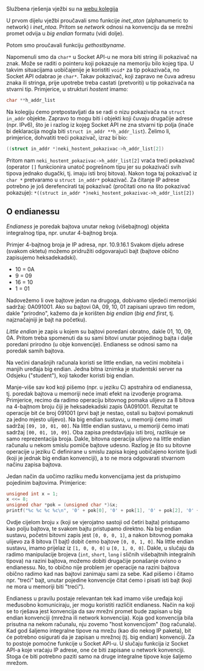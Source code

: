Službena rješenja vježbi su na [webu kolegija](https://web.math.pmf.unizg.hr/nastava/mreze/slideovi.php)

U prvom dijelu vježbi proučavali smo funkcije *inet_aton* (alphanumeric to network) i *inet_ntoa*. 
Pritom se *network* odnosi na konvenciju da se mrežni promet odvija u *big endian* formatu (vidi dolje). 

Potom smo proučavali funkciju *gethostbyname*. 

Napomenuli smo da `char*` u Socket API-u ne mora biti string ili pokazivač na znak.
Može se raditi o pointeru koji pokazuje na memoriju bilo kojeg tipa. 
U takvim situacijama uobičajenije je koristiti `void*` za tip pokazivača, no Socket API odabrao je `char*`.
Takav pokazivač, koji zapravo ne čuva adresu znaka ili stringa, prije upotrebe treba castati (pretvoriti) u tip pokazivača na stvarni tip.
Primjerice, u strukturi *hostent* imamo:
```c
char **h_addr_list
```

Na kolegiju ćemo pretpostavljati da se radi o nizu pokazivača na `struct in_addr` objekte. 
Zapravo to mogu biti i objekti koji čuvaju drugačije adrese (npr. IPv6), što je i razlog iz kojeg Socket API ne zna stvarni tip polja
(inače bi deklaracija mogla biti `struct in_addr **h_addr_list`).
Želimo li, primjerice, dohvatiti treći pokazivač, izraz bi bio:
```c
((struct in_addr *)neki_hostent_pokazivac->h_addr_list[2])
```

Pritom nam `neki_hostent_pokazivac->h_addr_list[2]` vraća treći pokazivač 
(operator `[]` funkcionira unatoč pogrešnom tipu jer su pokazivači svih tipova jednako dugački, 
tj. imaju isti broj bitova). 
Nakon toga taj pokazivač iz `char *` pretvaramo u `struct in_addr*` pokazivač.
Za čitanje IP adrese potrebno je još derefencirati taj pokazivač (pročitati ono na što pokazivač pokazuje):
```*((struct in_addr *)neki_hostent_pokazivac->h_addr_list[2])```

## O endianessu
*Endianess* je poredak bajtova unutar nekog (višebajtnog) objekta integralnog tipa, npr. unutar 4-bajtnog broja.

Primjer 4-bajtnog broja je IP adresa, npr. 10.9.16.1
Svakom dijelu adrese (svakom oktetu) možemo pridružiti odgovarajući bajt (bajtove obično zapisujemo heksadekadski).
 
 -   10  = 0A
 -   9   = 09
 -   16  = 10
 -   1   = 01

Nadovežemo li ove bajtove jedan na drugoga, dobivamo sljedeći memorijski sadržaj: 0A091001.
Ako su bajtovi 0A, 09, 10, 01 zapisani upravo tim redom, dakle "prirodno", kažemo da je korišten *big endian* 
(*big end first*, tj. najznačajniji je bajt na početku).

*Little endian* je zapis u kojem su bajtovi poredani obratno, dakle 01, 10, 09, 0A.
Pritom treba spomenuti da su sami bitovi unutar pojedinog bajta i dalje poredani prirodno (u obje konvencije).
Endianess se odnosi samo na poredak samih bajtova.

Na većini današnjih računala koristi se little endian, na većini mobitela i manjih uređaja big endian.
Jedna bitna iznimka je studentski server na Odsjeku ("student"), koji također koristi big endian.

Manje-više sav kod koji pišemo (npr. u jeziku C) apstrahira od endianessa, tj. poredak bajtova u memoriji neće imati efekt na izvođenje programa.
Primjerice, recimo da radimo operaciju bitovnog pomaka ulijevo za 8 bitova na 4-bajtnom broju čiji je heksadekadski zapis 0A091001.
Rezultat te operacije bit će broj 091001 (prvi bajt je nestao, ostali su bajtovi pomaknuti za jedno mjesto ulijevo).
Na big endian sustavu, u memoriji ćemo imati sadržaj `[09, 10, 01, 00]`. 
Na little endian sustavu, u memoriji ćemo imati sadržaj `[00, 01, 10, 09]`.
Oba zapisa predstavljaju isti broj, razlikuje se samo reprezentacija broja.
Dakle, bitovna operacija ulijevo na little endian računalu u nekom smislu pomiče bajtove udesno. 
Razlog je što su bitovne operacije u jeziku C definirane u smislu zapisa kojeg uobičajeno koriste ljudi 
(koji je jednak big endian konvenciji), a to ne mora odgovarati stvarnom načinu zapisa bajtova.

Jedan način da uočimo razliku među konvencijama jest da pristupimo pojedinim bajtovima. Primjerice:
```c
unsigned int x = 1;
x <<= 8;
unsigned char *pok = (unsigned char *)&x;
printf("%c %c %c %c\n", '0' + pok[0], '0' + pok[1], '0' + pok[2], '0' + pok[3]);
```
Ovdje cijelom broju `x` (koji se vjerojatno sastoji od četiri bajta) pristupamo kao polju bajtova,
te svakom bajtu pristupamo direktno. 
Na big endian sustavu, početni bitovni zapis jest `[0, 0, 0, 1]`, a nakon bitovnog pomaka ulijevo za 8 bitova (1 bajt) dobit ćemo bajtove `[0, 0, 1, 0]`.
Na little endian sustavu, imamo prijelaz iz `[1, 0, 0, 0]` u `[0, 1, 0, 0]`.
Dakle, u slučaju da radimo manipulacije brojeva (`int`, `short`, `long` i sličnih višebajtnih integralnih tipova) na razini bajtova, 
možemo dobiti drugačije ponašanje ovisno o endianessu. 
No, to obično nije problem jer operacije na razini bajtova obično radimo kad nas bajtovi zanimaju sami za sebe. 
Kad pišemo i čitamo npr. "treći" bajt, unutar pojedine konvencije čitat ćemo i pisati isti bajt (koji ne mora u memoriji biti "treći"). 

Endianess u pravilu postaje relevantan tek kad imamo više uređaja koji međusobno komuniciraju, jer mogu koristiti različit endianess.
Način na koji se to rješava jest konvencija da sav mrežni promet bude zapisan u big endian konvenciji (mrežna ili network konvencija).
Koja god konvencija bila prisutna na nekom računalu, nju zovemo "host konvencijom" (tog računala). 
Kad god šaljemo integralne tipove na mrežu (kao dio nekog IP paketa), bit će potrebno osigurati da je zapisan u mrežnoj (tj. big endian) konvenciji.
Za to postoje pomoćne funkcije u Socket API-u. U slučaju funkcija iz Socket API-a koje vraćaju IP adrese, one će biti zapisane u network konvenciji.
Stoga će biti potrebno paziti samo na druge integralne tipove koje šaljemo mrežom. 
